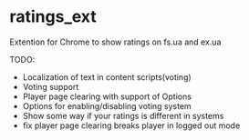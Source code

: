 ratings_ext
===========

Extention for Chrome to show ratings on fs.ua and ex.ua

TODO:
- Localization  of text in content scripts(voting)
- Voting support
- Player page clearing with support of Options
- Options for enabling/disabling voting system
- Show some way if your ratings is different in systems
- fix player page clearing breaks player in logged out mode
